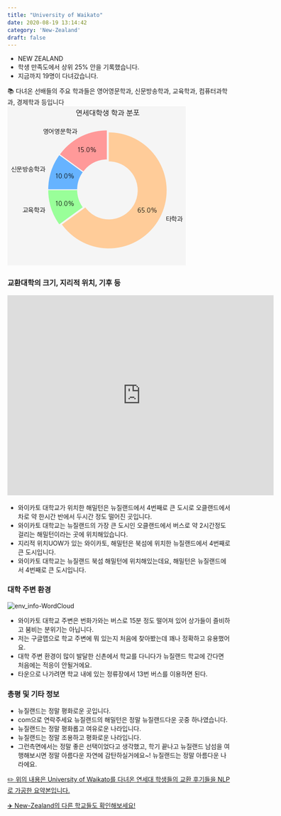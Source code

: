 ```yaml
---
title: "University of Waikato"
date: 2020-08-19 13:14:42
category: 'New-Zealand'
draft: false
---
```



* NEW ZEALAND
* 학생 만족도에서 상위 25% 안을 기록했습니다.
* 지금까지 19명이 다녀갔습니다. 

📚 다녀온 선배들의 주요 학과들은 영어영문학과, 신문방송학과, 교육학과, 컴퓨터과학과, 경제학과 등입니다
![department-info](../plots/NZ000005.png)
### 교환대학의 크기, 지리적 위치, 기후 등
<iframe
width="600"
height="450"
frameborder="0" style="border:0"
src="https://www.google.com/maps/embed/v1/place?key=AIzaSyC9e1AME-pVmWC4hBpFdu5S4dKzyepa3HQ&q=University+of+Waikato&center=-37.7868611,175.31845790000003&zoom=14" allowfullscreen>
</iframe>

* 와이카토 대학교가 위치한 해밀턴은 뉴질랜드에서 4번째로 큰 도시로 오클랜드에서 차로 약 한시간 반에서 두시간 정도 떨어진 곳입니다.
* 와이카토 대학교는 뉴질랜드의 가장 큰 도시인 오클랜드에서 버스로 약 2시간정도 걸리는 해밀턴이라는 곳에 위치해있습니다.
* 지리적 위치UOW가 있는 와이카토, 해밀턴은 북섬에 위치한 뉴질랜드에서 4번째로 큰 도시입니다.
* 와이카토 대학교는 뉴질랜드 북섬 해밀턴에 위치해있는데요, 해밀턴은 뉴질랜드에서 4번째로 큰 도시입니다.


### 대학 주변 환경

![env_info-WordCloud](../univ_wordclouds_okt/env_info/NZ000005_env_info_okt.png)

* 와이카토 대학교 주변은 번화가와는 버스로 15분 정도 떨어져 있어 상가들이 즐비하고 붐비는 분위기는 아닙니다.
* 저는 구글맵으로 학교 주변에 뭐 있는지 처음에 찾아봤는데 꽤나 정확하고 유용했어요.
* 대학 주변 환경이 많이 발달한 신촌에서 학교를 다니다가 뉴질랜드 학교에 간다면 처음에는 적응이 안될거에요.
* 타운으로 나가려면 학교 내에 있는 정류장에서 13번 버스를 이용하면 된다.


### 총평 및 기타 정보 

* 뉴질랜드는 정말 평화로운 곳입니다.
* com으로 연락주세요 뉴질랜드의 해밀턴은 정말 뉴질랜드다운 곳중 하나였습니다.
* 뉴질랜드는 정말 평화롭고 여유로운 나라입니다.
* 뉴질랜드는 정말 조용하고 평화로운 나라입니다.
* 그런측면에서는 정말 좋은 선택이었다고 생각했고, 학기 끝나고 뉴질랜드 남섬을 여행해보시면 정말 아름다운 자연에 감탄하실거에요~! 뉴질랜드는 정말 아름다운 나라에요.


[✏️ 위의 내용은 University of Waikato를 다녀온 연세대 학생들의 교환 후기들을 NLP로 가공한 요약본입니다.](http://oia.yonsei.ac.kr/partner/expReport.asp?ucode=NZ000005&bgbn=A)

[✈️ New-Zealand의 다른 학교들도 확인해보세요!](https://yonsei-exchange.netlify.app/?category=New-Zealand)
